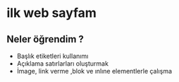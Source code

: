 # ilk web sayfam

## Neler öğrendim ?

- Başlık etiketleri kullanımı
- Açıklama satırlarları oluşturmak
- İmage, link verme ,blok ve ınlıne elementlerle çalışma
